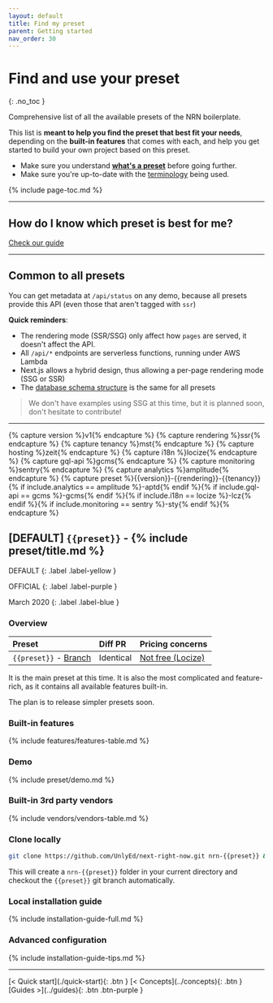 ```yaml
---
layout: default
title: Find my preset
parent: Getting started
nav_order: 30
---
```


# Find and use your preset
{: .no_toc }

<div class="code-example" markdown="1">
Comprehensive list of all the available presets of the NRN boilerplate.

This list is **meant to help you find the preset that best fit your needs**, depending on the **built-in features** that comes with each,
and help you get started to build your own project based on this preset.

- Make sure you understand [**what's a preset**](../concepts/presets) before going further.
- Make sure you're up-to-date with the [terminology](../reference/terminology) being used.
</div>

{% include page-toc.md %}

---

## How do I know which preset is best for me?

[Check our guide](../concepts/presets#how-do-i-know-which-preset-is-best-for-me)

---

## Common to all presets

You can get metadata at `/api/status` on any demo, because all presets provide this API (even those that aren't tagged with `ssr`)

**Quick reminders**:
- The rendering mode (SSR/SSG) only affect how `pages` are served, it doesn't affect the API.
- All `/api/*` endpoints are serverless functions, running under AWS Lambda
- Next.js allows a hybrid design, thus allowing a per-page rendering mode (SSG or SSR)
- The [database schema structure](../reference/demo-database-structure) is the same for all presets

> We don't have examples using SSG at this time, but it is planned soon, don't hesitate to contribute!

---

{% capture version %}v1{% endcapture %}
{% capture rendering %}ssr{% endcapture %}
{% capture tenancy %}mst{% endcapture %}
{% capture hosting %}zeit{% endcapture %}
{% capture i18n %}locize{% endcapture %}
{% capture gql-api %}gcms{% endcapture %}
{% capture monitoring %}sentry{% endcapture %}
{% capture analytics %}amplitude{% endcapture %}
{% capture preset %}{{version}}-{{rendering}}-{{tenancy}}{% if include.analytics == amplitude %}-aptd{% endif %}{% if include.gql-api == gcms %}-gcms{% endif %}{% if include.i18n == locize %}-lcz{% endif %}{% if include.monitoring == sentry %}-sty{% endif %}{% endcapture %}
## **[DEFAULT]** `{{preset}}` - {% include preset/title.md %}

DEFAULT
{: .label .label-yellow }

OFFICIAL
{: .label .label-purple }

March 2020
{: .label .label-blue }

### Overview

| Preset | Diff PR | Pricing concerns |
|:-------|:--------|:-----------------|
| `{{preset}}` - [Branch](https://github.com/UnlyEd/next-right-now/tree/{{preset}}) | Identical | [Not free (Locize)](../reference/vendors) |

It is the main preset at this time.
It is also the most complicated and feature-rich, as it contains all available features built-in.

The plan is to release simpler presets soon.

### Built-in features

{% include features/features-table.md %}

### Demo

{% include preset/demo.md %}

### Built-in 3rd party vendors

{% include vendors/vendors-table.md %}

### Clone locally

```sh
git clone https://github.com/UnlyEd/next-right-now.git nrn-{{preset}} && cd nrn-demo && git checkout {{preset}}
```

This will create a `nrn-{{preset}}` folder in your current directory and checkout the `{{preset}}` git branch automatically.

### Local installation guide

{% include installation-guide-full.md %}

### Advanced configuration

{% include installation-guide-tips.md %}

---

<div class="pagination-section">
    <span class="fs-4" markdown="1">
    [< Quick start](./quick-start){: .btn }
    </span>
    <span class="fs-4" markdown="1">
    [< Concepts](../concepts){: .btn }
    </span>
    <span class="fs-4" markdown="1">
    [Guides >](../guides){: .btn .btn-purple }
    </span>
</div>
